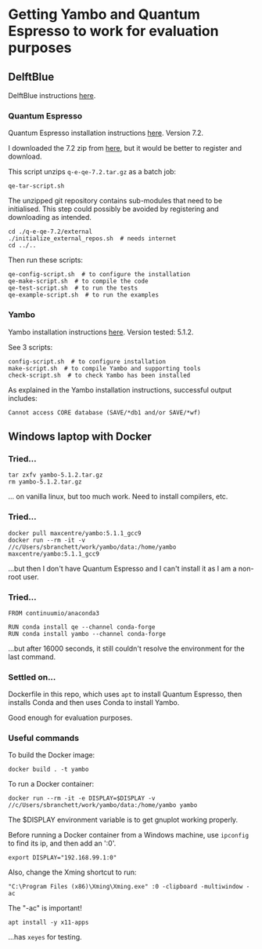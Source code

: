 # Getting Yambo and Quantum Espresso to work for evaluation purposes

## DelftBlue
DelftBlue instructions [here](https://doc.dhpc.tudelft.nl/delftblue/crash-course/).

### Quantum Espresso
Quantum Espresso installation instructions [here](https://www.quantum-espresso.org/Doc/user_guide/user_guide.html). Version 7.2.

I downloaded the 7.2 zip from [here](https://gitlab.com/QEF/q-e/-/tree/qe-7.2?ref_type=tags), but it would be better to register and download.

This script unzips `q-e-qe-7.2.tar.gz` as a batch job:
```
qe-tar-script.sh
```
The unzipped git repository contains sub-modules that need to be initialised. This step could possibly be avoided by registering and downloading as intended.
```
cd ./q-e-qe-7.2/external
./initialize_external_repos.sh  # needs internet
cd ../..
```
Then run these scripts:
```
qe-config-script.sh  # to configure the installation
qe-make-script.sh  # to compile the code
qe-test-script.sh  # to run the tests
qe-example-script.sh  # to run the examples
```

### Yambo
Yambo installation instructions [here](https://www.yambo-code.eu/wiki/index.php/Installation). Version tested: 5.1.2.

See 3 scripts:
```
config-script.sh  # to configure installation
make-script.sh  # to compile Yambo and supporting tools
check-script.sh  # to check Yambo has been installed
```
As explained in the Yambo installation instructions, successful output includes:
```
Cannot access CORE database (SAVE/*db1 and/or SAVE/*wf)
```

## Windows laptop with Docker

### Tried...
```
tar zxfv yambo-5.1.2.tar.gz
rm yambo-5.1.2.tar.gz
```
... on vanilla linux, but too much work. Need to install compilers, etc.

### Tried...
```
docker pull maxcentre/yambo:5.1.1_gcc9
docker run --rm -it -v //c/Users/sbranchett/work/yambo/data:/home/yambo maxcentre/yambo:5.1.1_gcc9
```
...but then I don't have Quantum Espresso and I can't install it as I am a non-root user.

### Tried...
```
FROM continuumio/anaconda3

RUN conda install qe --channel conda-forge
RUN conda install yambo --channel conda-forge
```
...but after 16000 seconds, it still couldn't resolve the environment for the last command.

### Settled on...
Dockerfile in this repo, which uses `apt` to install Quantum Espresso, then installs Conda and then uses Conda to install Yambo.

Good enough for evaluation purposes.

### Useful commands
To build the Docker image:
```
docker build . -t yambo
```
To run a Docker container:
```
docker run --rm -it -e DISPLAY=$DISPLAY -v //c/Users/sbranchett/work/yambo/data:/home/yambo yambo
```
The $DISPLAY environment variable is to get gnuplot working properly.

Before running a Docker container from a Windows machine, use `ipconfig` to find its ip, and then add an ':0'.
```
export DISPLAY="192.168.99.1:0"
```
Also, change the Xming shortcut to run:
```
"C:\Program Files (x86)\Xming\Xming.exe" :0 -clipboard -multiwindow -ac
```
The "-ac" is important!
```
apt install -y x11-apps 
```
...has `xeyes` for testing.
